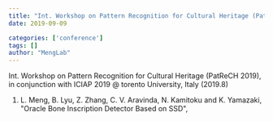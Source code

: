 ```yaml
---
title: "Int. Workshop on Pattern Recognition for Cultural Heritage (PatReCH 2019)"
date: 2019-09-09

categories: ['conference']
tags: []
author: "MengLab"
---
```

Int. Workshop on Pattern Recognition for Cultural Heritage (PatReCH 2019), in conjunction with ICIAP 2019 @ torento University, Italy (2019.8)

1. L. Meng, B. Lyu, Z. Zhang, C. V. Aravinda, N. Kamitoku and K. Yamazaki, "Oracle Bone Inscription Detector Based on SSD",

